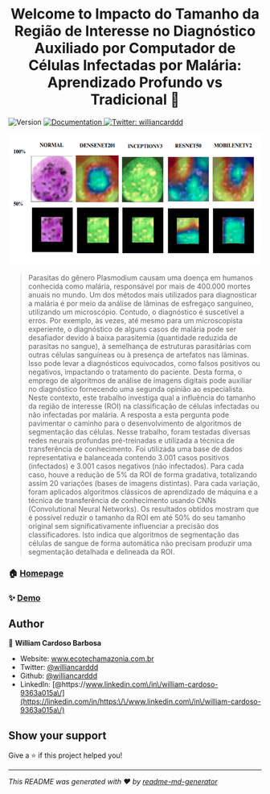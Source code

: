 <h1 align="center">Welcome to Impacto do Tamanho da Região de Interesse no Diagnóstico Auxiliado por Computador de Células Infectadas por Malária: Aprendizado Profundo vs Tradicional 👋</h1>
<p>
  <img alt="Version" src="https://img.shields.io/badge/version-1.0-blue.svg?cacheSeconds=2592000" />
  <a href="https://ri.unir.br/jspui/handle/123456789/5661" target="_blank">
    <img alt="Documentation" src="https://img.shields.io/badge/documentation-yes-brightgreen.svg" />
  </a>
  <a href="https://twitter.com/williancarddd" target="_blank">
    <img alt="Twitter: williancarddd" src="https://img.shields.io/twitter/follow/williancarddd.svg?style=social" />
  </a>
</p>

  <img alt="Mapas de calor para identificar as regi˜oes mais relevantes para os modelos durante
a classifica¸c˜ao." src="readme.png" />

> Parasitas do gênero Plasmodium causam uma doença em humanos conhecida como malária, responsável por mais de 400.000 mortes anuais no mundo. Um dos métodos mais utilizados para diagnosticar a malária é por meio da análise de lâminas de esfregaço sanguíneo, utilizando um microscópio. Contudo, o diagnóstico é suscetível a erros. Por exemplo, às vezes, até mesmo para um microscopista experiente, o diagnóstico de alguns casos de malária pode ser desafiador devido à baixa parasitemia (quantidade reduzida de parasitas no sangue), à semelhança de estruturas parasitárias com outras células sanguíneas ou à presença de artefatos nas lâminas. Isso pode levar a diagnósticos equivocados, como falsos positivos ou negativos, impactando o tratamento do paciente. Desta forma, o emprego de algoritmos de análise de imagens digitais pode auxiliar no diagnóstico fornecendo uma segunda opinião ao especialista. Neste contexto, este trabalho investiga qual a influência do tamanho da região de interesse (ROI) na classificação de células infectadas ou não infectadas por malária. A resposta a esta pergunta pode pavimentar o caminho para o desenvolvimento de algoritmos de segmentação das células. Nesse trabalho, foram testadas diversas redes neurais profundas pré-treinadas e utilizada a técnica de transferência de conhecimento. Foi utilizada uma base de dados representativa e balanceada contendo 3.001 casos positivos (infectados) e 3.001 casos negativos (não infectados). Para cada caso, houve a redução de 5% da ROI de forma gradativa, totalizando assim 20 variações (bases de imagens distintas). Para cada variação, foram aplicados algoritmos clássicos de aprendizado de máquina e a técnica de transferência de conhecimento usando CNNs (Convolutional Neural Networks). Os resultados obtidos mostram que é possível reduzir o tamanho da ROI em até 50% do seu tamanho original sem significativamente influenciar a precisão dos classificadores. Isto indica que algoritmos de segmentação das células de sangue de forma automática não precisam produzir uma segmentação detalhada e delineada da ROI.

### 🏠 [Homepage](https://ri.unir.br/jspui/handle/123456789/5661)

### ✨ [Demo](https://ri.unir.br/jspui/handle/123456789/5661)

## Author

👤 **William Cardoso Barbosa**

* Website: www.ecotechamazonia.com.br
* Twitter: [@williancarddd](https://twitter.com/williancarddd)
* Github: [@williancarddd](https://github.com/williancarddd)
* LinkedIn: [@https:\/\/www.linkedin.com\/in\/william-cardoso-9363a015a\/](https://linkedin.com/in/https:\/\/www.linkedin.com\/in\/william-cardoso-9363a015a\/)

## Show your support

Give a ⭐️ if this project helped you!

***
_This README was generated with ❤️ by [readme-md-generator](https://github.com/kefranabg/readme-md-generator)_
